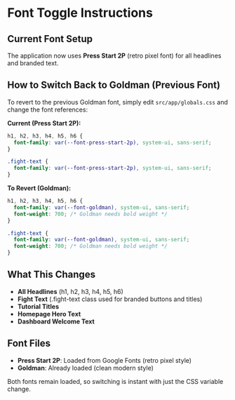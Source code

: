 # Font Toggle Instructions

## Current Font Setup

The application now uses **Press Start 2P** (retro pixel font) for all headlines and branded text.

## How to Switch Back to Goldman (Previous Font)

To revert to the previous Goldman font, simply edit `src/app/globals.css` and change the font references:

**Current (Press Start 2P):**
```css
h1, h2, h3, h4, h5, h6 {
  font-family: var(--font-press-start-2p), system-ui, sans-serif;
}

.fight-text {
  font-family: var(--font-press-start-2p), system-ui, sans-serif;
}
```

**To Revert (Goldman):**
```css
h1, h2, h3, h4, h5, h6 {
  font-family: var(--font-goldman), system-ui, sans-serif;
  font-weight: 700; /* Goldman needs bold weight */
}

.fight-text {
  font-family: var(--font-goldman), system-ui, sans-serif;
  font-weight: 700; /* Goldman needs bold weight */
}
```

## What This Changes

- **All Headlines** (h1, h2, h3, h4, h5, h6)
- **Fight Text** (.fight-text class used for branded buttons and titles)
- **Tutorial Titles**
- **Homepage Hero Text** 
- **Dashboard Welcome Text**

## Font Files

- **Press Start 2P**: Loaded from Google Fonts (retro pixel style)
- **Goldman**: Already loaded (clean modern style)

Both fonts remain loaded, so switching is instant with just the CSS variable change.